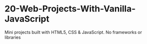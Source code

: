 # 20-Web-Projects-With-Vanilla-JavaScript
Mini projects built with HTML5, CSS &amp; JavaScript. No frameworks or libraries
